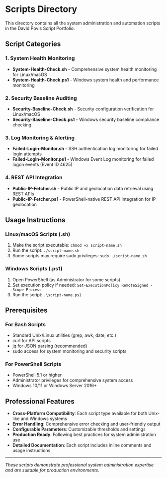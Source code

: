 # Scripts Directory

This directory contains all the system administration and automation scripts in the David Povis Script Portfolio.

## Script Categories

### 1. System Health Monitoring
- **System-Health-Check.sh** - Comprehensive system health monitoring for Linux/macOS
- **System-Health-Check.ps1** - Windows system health and performance monitoring

### 2. Security Baseline Auditing  
- **Security-Baseline-Check.sh** - Security configuration verification for Linux/macOS
- **Security-Baseline-Check.ps1** - Windows security baseline compliance checking

### 3. Log Monitoring & Alerting
- **Failed-Login-Monitor.sh** - SSH authentication log monitoring for failed login attempts
- **Failed-Login-Monitor.ps1** - Windows Event Log monitoring for failed logon events (Event ID 4625)

### 4. REST API Integration
- **Public-IP-Fetcher.sh** - Public IP and geolocation data retrieval using REST APIs
- **Public-IP-Fetcher.ps1** - PowerShell-native REST API integration for IP geolocation

## Usage Instructions

### Linux/macOS Scripts (.sh)
1. Make the script executable: `chmod +x script-name.sh`
2. Run the script: `./script-name.sh`
3. Some scripts may require sudo privileges: `sudo ./script-name.sh`

### Windows Scripts (.ps1)
1. Open PowerShell (as Administrator for some scripts)
2. Set execution policy if needed: `Set-ExecutionPolicy RemoteSigned -Scope Process`
3. Run the script: `.\script-name.ps1`

## Prerequisites

### For Bash Scripts
- Standard Unix/Linux utilities (grep, awk, date, etc.)
- curl for API scripts
- jq for JSON parsing (recommended)
- sudo access for system monitoring and security scripts

### For PowerShell Scripts  
- PowerShell 5.1 or higher
- Administrator privileges for comprehensive system access
- Windows 10/11 or Windows Server 2016+

## Professional Features

- **Cross-Platform Compatibility**: Each script type available for both Unix-like and Windows systems
- **Error Handling**: Comprehensive error checking and user-friendly output
- **Configurable Parameters**: Customizable thresholds and settings
- **Production Ready**: Following best practices for system administration use
- **Detailed Documentation**: Each script includes inline comments and usage instructions

---

*These scripts demonstrate professional system administration expertise and are suitable for production environments.*
